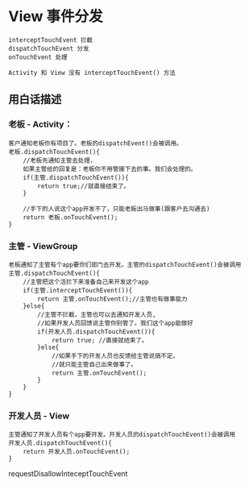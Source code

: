 # View 事件分发


    interceptTouchEvent 拦截
    dispatchTouchEvent 分发
    onTouchEvent 处理

    Activity 和 View 没有 interceptTouchEvent() 方法

## 用白话描述

### 老板 - Activity：

```
客户通知老板你有项目了。老板的dispatchEvent()会被调用。
老板.dispatchTouchEvent(){
    //老板先通知主管去处理，
    如果主管给的回复是：老板你不用管接下去的事。我们会处理的。
    if(主管.dispatchTouchEvent()){
        return true;//就直接结束了。
    }
    
    //手下的人说这个app开发不了，只能老板出马做事(跟客户去沟通去)
    return 老板.onTouchEvent();
}
```

### 主管 - ViewGroup

```
老板通知了主管有个app要你们部门去开发。主管的dispatchTouchEvent()会被调用
主管.dispatchTouchEvent(){
    //主管把这个活拦下来准备自己来开发这个app
    if(主管.interceptTouchEvent()){
        return 主管.onTouchEvent();//主管也有做事能力
    }else{
        //主管不拦截，主管也可以去通知开发人员,
        //如果开发人员回馈说主管你别管了。我们这个app能做好
        if(开发人员.dispatchTouchEvent()){
            return true; //直接就结束了。
        }else{
            //如果手下的开发人员也反馈给主管说搞不定。
            //就只能主管自己出来做事了。
            return 主管.onTouchEvent();
        }
    }
}
```

### 开发人员 - View

```
主管通知了开发人员有个app要开发。开发人员的dispatchTouchEvent()会被调用
开发人员.dispatchTouchEvent(){
    return 开发人员.onTouchEvent();
}
```

requestDisallowInteceptTouchEvent
